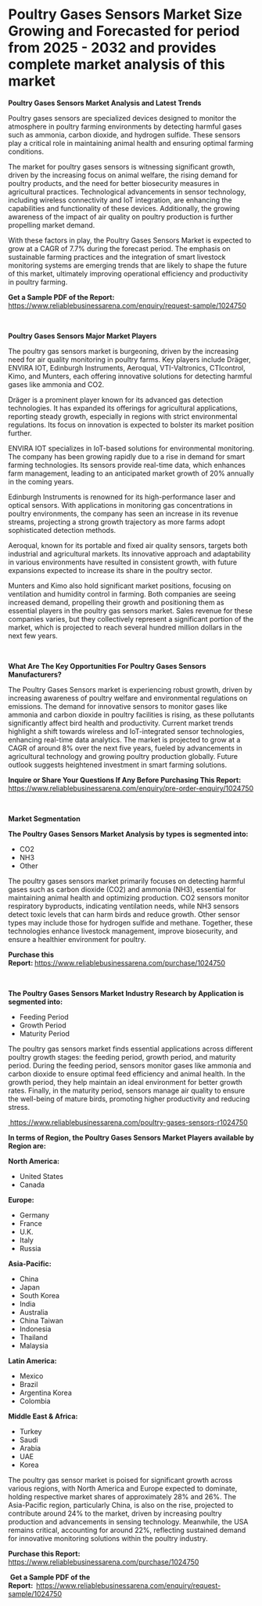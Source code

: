 <p><h1>Poultry Gases Sensors Market Size Growing and Forecasted for period from 2025 - 2032 and provides complete market analysis of this market</h1></p><p><strong>Poultry Gases Sensors Market Analysis and Latest Trends</strong></p>
<p><p>Poultry gases sensors are specialized devices designed to monitor the atmosphere in poultry farming environments by detecting harmful gases such as ammonia, carbon dioxide, and hydrogen sulfide. These sensors play a critical role in maintaining animal health and ensuring optimal farming conditions. </p><p>The market for poultry gases sensors is witnessing significant growth, driven by the increasing focus on animal welfare, the rising demand for poultry products, and the need for better biosecurity measures in agricultural practices. Technological advancements in sensor technology, including wireless connectivity and IoT integration, are enhancing the capabilities and functionality of these devices. Additionally, the growing awareness of the impact of air quality on poultry production is further propelling market demand.</p><p>With these factors in play, the Poultry Gases Sensors Market is expected to grow at a CAGR of 7.7% during the forecast period. The emphasis on sustainable farming practices and the integration of smart livestock monitoring systems are emerging trends that are likely to shape the future of this market, ultimately improving operational efficiency and productivity in poultry farming.</p></p>
<p><strong>Get a Sample PDF of the Report:&nbsp;</strong> <a href="https://www.reliablebusinessarena.com/enquiry/request-sample/1024750?utm_campaign=2678&utm_medium=2&utm_source=Github&utm_content=ia&utm_term=18042025&utm_id=poultry-gases-sensors">https://www.reliablebusinessarena.com/enquiry/request-sample/1024750</a></p>
<p>&nbsp;</p>
<p><strong>Poultry Gases Sensors Major Market Players</strong></p>
<p><p>The poultry gas sensors market is burgeoning, driven by the increasing need for air quality monitoring in poultry farms. Key players include Dräger, ENVIRA IOT, Edinburgh Instruments, Aeroqual, VTI-Valtronics, CTIcontrol, Kimo, and Munters, each offering innovative solutions for detecting harmful gases like ammonia and CO2.</p><p>Dräger is a prominent player known for its advanced gas detection technologies. It has expanded its offerings for agricultural applications, reporting steady growth, especially in regions with strict environmental regulations. Its focus on innovation is expected to bolster its market position further.</p><p>ENVIRA IOT specializes in IoT-based solutions for environmental monitoring. The company has been growing rapidly due to a rise in demand for smart farming technologies. Its sensors provide real-time data, which enhances farm management, leading to an anticipated market growth of 20% annually in the coming years.</p><p>Edinburgh Instruments is renowned for its high-performance laser and optical sensors. With applications in monitoring gas concentrations in poultry environments, the company has seen an increase in its revenue streams, projecting a strong growth trajectory as more farms adopt sophisticated detection methods.</p><p>Aeroqual, known for its portable and fixed air quality sensors, targets both industrial and agricultural markets. Its innovative approach and adaptability in various environments have resulted in consistent growth, with future expansions expected to increase its share in the poultry sector.</p><p>Munters and Kimo also hold significant market positions, focusing on ventilation and humidity control in farming. Both companies are seeing increased demand, propelling their growth and positioning them as essential players in the poultry gas sensors market. Sales revenue for these companies varies, but they collectively represent a significant portion of the market, which is projected to reach several hundred million dollars in the next few years.</p></p>
<p>&nbsp;</p>
<p><strong>What Are The Key Opportunities For Poultry Gases Sensors Manufacturers?</strong></p>
<p><p>The Poultry Gases Sensors market is experiencing robust growth, driven by increasing awareness of poultry welfare and environmental regulations on emissions. The demand for innovative sensors to monitor gases like ammonia and carbon dioxide in poultry facilities is rising, as these pollutants significantly affect bird health and productivity. Current market trends highlight a shift towards wireless and IoT-integrated sensor technologies, enhancing real-time data analytics. The market is projected to grow at a CAGR of around 8% over the next five years, fueled by advancements in agricultural technology and growing poultry production globally. Future outlook suggests heightened investment in smart farming solutions.</p></p>
<p><strong>Inquire or Share Your Questions If Any Before Purchasing This Report:</strong> <a href="https://www.reliablebusinessarena.com/enquiry/pre-order-enquiry/1024750?utm_campaign=2678&utm_medium=2&utm_source=Github&utm_content=ia&utm_term=18042025&utm_id=poultry-gases-sensors">https://www.reliablebusinessarena.com/enquiry/pre-order-enquiry/1024750</a></p>
<p>&nbsp;</p>
<p><strong>Market Segmentation</strong></p>
<p><strong>The Poultry Gases Sensors Market Analysis by types is segmented into:</strong></p>
<p><ul><li>CO2</li><li>NH3</li><li>Other</li></ul></p>
<p><p>The poultry gases sensors market primarily focuses on detecting harmful gases such as carbon dioxide (CO2) and ammonia (NH3), essential for maintaining animal health and optimizing production. CO2 sensors monitor respiratory byproducts, indicating ventilation needs, while NH3 sensors detect toxic levels that can harm birds and reduce growth. Other sensor types may include those for hydrogen sulfide and methane. Together, these technologies enhance livestock management, improve biosecurity, and ensure a healthier environment for poultry.</p></p>
<p><strong>Purchase this Report:&nbsp;</strong><a href="https://www.reliablebusinessarena.com/purchase/1024750?utm_campaign=2678&utm_medium=2&utm_source=Github&utm_content=ia&utm_term=18042025&utm_id=poultry-gases-sensors">https://www.reliablebusinessarena.com/purchase/1024750</a></p>
<p>&nbsp;</p>
<p><strong>The Poultry Gases Sensors Market Industry Research by Application is segmented into:</strong></p>
<p><ul><li>Feeding Period</li><li>Growth Period</li><li>Maturity Period</li></ul></p>
<p><p>The poultry gas sensors market finds essential applications across different poultry growth stages: the feeding period, growth period, and maturity period. During the feeding period, sensors monitor gases like ammonia and carbon dioxide to ensure optimal feed efficiency and animal health. In the growth period, they help maintain an ideal environment for better growth rates. Finally, in the maturity period, sensors manage air quality to ensure the well-being of mature birds, promoting higher productivity and reducing stress.</p></p>
<p><a href="https://www.reliablebusinessarena.com/poultry-gases-sensors-r1024750?utm_campaign=2678&utm_medium=2&utm_source=Github&utm_content=ia&utm_term=18042025&utm_id=poultry-gases-sensors">&nbsp;https://www.reliablebusinessarena.com/poultry-gases-sensors-r1024750</a></p>
<p><strong>In terms of Region, the Poultry Gases Sensors Market Players available by Region are:</strong></p>
<p>
    <p> <strong> North America: </strong>
        <ul>
            <li>United States</li>
            <li>Canada</li>
        </ul>
        </p> 
    <p> <strong> Europe: </strong>
        <ul>
            <li>Germany</li>
            <li>France</li>
            <li>U.K.</li>
            <li>Italy</li>
            <li>Russia</li>
        </ul>
        </p> 
    <p> <strong> Asia-Pacific: </strong>
        <ul>
            <li>China</li>
            <li>Japan</li>
            <li>South Korea</li>
            <li>India</li>
            <li>Australia</li>
            <li>China Taiwan</li>
            <li>Indonesia</li>
            <li>Thailand</li>
            <li>Malaysia</li>
        </ul>
        </p> 
    <p> <strong> Latin America: </strong>
        <ul>
            <li>Mexico</li>
            <li>Brazil</li>
            <li>Argentina Korea</li>
            <li>Colombia</li>
        </ul>
        </p> 
    <p> <strong> Middle East & Africa: </strong>
        <ul>
            <li>Turkey</li>
            <li>Saudi</li>
            <li>Arabia</li>
            <li>UAE</li>
            <li>Korea</li>
        </ul>
    </p>
    </p>
<p><p>The poultry gas sensor market is poised for significant growth across various regions, with North America and Europe expected to dominate, holding respective market shares of approximately 28% and 26%. The Asia-Pacific region, particularly China, is also on the rise, projected to contribute around 24% to the market, driven by increasing poultry production and advancements in sensing technology. Meanwhile, the USA remains critical, accounting for around 22%, reflecting sustained demand for innovative monitoring solutions within the poultry industry.</p></p>
<p><strong>Purchase this Report: </strong><a href="https://www.reliablebusinessarena.com/purchase/1024750?utm_campaign=2678&utm_medium=2&utm_source=Github&utm_content=ia&utm_term=18042025&utm_id=poultry-gases-sensors">https://www.reliablebusinessarena.com/purchase/1024750</a></p>
<p>&nbsp;<strong>Get a Sample PDF of the Report:&nbsp;&nbsp;</strong><a href="https://www.reliablebusinessarena.com/enquiry/request-sample/1024750?utm_campaign=2678&utm_medium=2&utm_source=Github&utm_content=ia&utm_term=18042025&utm_id=poultry-gases-sensors">https://www.reliablebusinessarena.com/enquiry/request-sample/1024750</a></p>
<p><strong></strong></p>
<p><p></p><p></p><p></p></p>